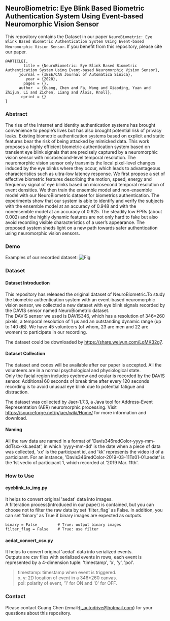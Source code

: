 ## NeuroBiometric: Eye Blink Based Biometric Authentication System Using Event-based Neuromorphic Vision Sensor
This repository contains the Dataset in our paper `NeuroBiometric: Eye Blink Based Biometric Authentication System Using Event-based Neuromorphic Vision Sensor`. If you benefit from this repository, please cite our paper.
```
@ARTICLE{,
        title = {NeuroBiometric: Eye Blink Based Biometric Authentication System Using Event-based Neuromorphic Vision Sensor},
      journal = {IEEE/CAA Journal of Automatica Sinica},
         year = {2020},
        pages = {},
      author  = {Guang, Chen and Fa, Wang and Xiaoding, Yuan and Zhijun, Li and Zichen, Liang and Alois, Knoll}, 
       eprint = {} 
}
```
### Abstract
The rise of the Internet and identity authentication systems has brought convenience to people’s lives but has also brought potential risk of privacy leaks. Existing biometric authentication systems based on explicit and static features bear the risk of being attacked by mimicked data. This work proposes a highly efficient biometric authentication system based on transient eye blink signals that are precisely captured by a neuromorphic vision sensor with microsecond-level temporal resolution. The neuromorphic vision sensor only transmits the local pixel-level changes induced by the eye blinks where they occur, which leads to advantageous characteristics such as ultra-low latency response. We first propose a set of effective biometric features describing the motion, speed, energy and frequency signal of eye blinks based on microsecond temporal resolution of event densities. We then train the ensemble model and non-ensemble model with our NeuroBiometric dataset for biometrics authentication. The experiments show that our system is able to identify and verify the subjects with the ensemble model at an accuracy of 0.948 and with the nonensemble model at an accuracy of 0.925. The steadily low FPRs (about 0.002) and the highly dynamic features are not only hard to fake but also avoid recording visible characteristics of a user’s appearance. The proposed system sheds light on a new path towards safer authentication using neuromorphic vision sensors.
### Demo
Examples of our recorded dataset:
![Fig](https://github.com/tjtum-chenlab/NeuroBiometrics/blob/master/figs/data_series.png)

### Dataset
#### Dataset Introduction
This repository has released the original dataset of NeuroBiometric.To study the biometric authentication system with an event-based neuromorphic vision sensor, we collected a new dataset with eye blink signals recorded by the DAVIS sensor named NeuroBiometric dataset.   
The DAVIS sensor we used is DAVIS346, which has a resolution of 346*260 pixels, a temporal resolution of 1 μs and an outstanding dynamic range (up to 140 dB). We have 45 volunteers (of whom, 23 are men and 22 are women) to participate in our recording.  

The dataset could be downloaded by https://share.weiyun.com/LoMK32g7.

#### Dataset Collection
The dataset and codes will be available after our paper is accepted.
All the volunteers are in a normal psychological and physiological state.   
Only the facial region includes eyebrow and ocular is recorded by the DAVIS sensor. Additional 60 seconds of break time after every 120 seconds recording is to avoid unusual eye blink due to potential fatigue and distraction.  

The dataset was collected by Jaer-1.7.3, a Java tool for Address-Event Representation (AER) neuromorphic processing. Visit https://sourceforge.net/p/jaer/wiki/Home/ for more information and download.

#### Naming
All the raw data are named in a format of 'Davis346redColor-yyyy-mm-ddTsxx-kk.aedat', in which 'yyyy-mm-dd' is the date when a piece of data was collected, 'xx' is the participant id, and 'kk' represents the video id of a participant. For an instance, 'Davis346redColor-2019-03-11Ts01-01.aedat' is the 1st vedio of participant 1, which recorded at '2019 Mar. 11th'.

### How to Use
#### eyeblink_to_img.py
It helps to convert original 'aedat' data into images.  
A filteration process(introduced in our paper) is contained, but you can choose not to filter the raw data by set 'filter_flag' as False.
In addition, you can set 'binary' as True if binary images are expected as outputs.
```
binary = False         # True: output binary images
filter_flag = False    # True: use filter
```
#### aedat_convert_csv.py
It helps to convert original 'aedat' data into serialized events.  
Outputs are csv files with serialized events in rows, each event is represented by a 4-dimension tuple: 'timestamp', 'x', 'y', 'pol'.

> timestamp: timestamp when event is triggered.  
x, y: 2D location of event in a 346*260 canvas.  
pol: polarity of event, '1' for ON and '0' for OFF.  


### Contact 
Please contact Guang Chen (email:tj_autodrive@hotmail.com) for your questions about this repository.

